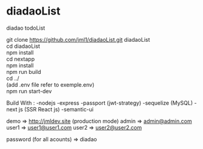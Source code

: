 # diadaoList
diadao todoList 

git clone https://github.com/jml1/diadaoList.git diadaoList </br>
cd diadaoList </br>
npm install </br>
cd nextapp </br>
npm install </br>
npm run build </br>
cd ../ </br>
(add .env file refer to exemple.env) </br>
npm run start-dev 


Build With :
-nodejs
-express
-passport (jwt-strategy)
-sequelize (MySQL)
-next js (SSR React js)
-semantic-ui

demo  => http://jmldev.site (production mode)
admin => admin@admin.com 
user1 => user1@user1.com
user2 => user2@user2.com

password (for all acounts) => diadao
